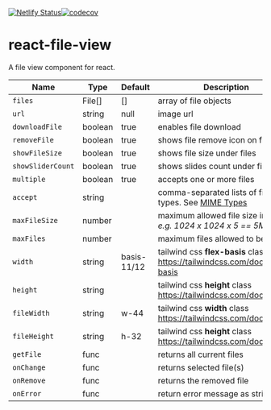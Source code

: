 [![Netlify Status](https://api.netlify.com/api/v1/badges/f1c6d960-e969-4396-bdaa-33e245a72bf6/deploy-status)](https://app.netlify.com/sites/react-file-view/deploys)[![codecov](https://codecov.io/github/musama619/react-file-view/branch/main/graph/badge.svg?token=iBQkSenXLe)](https://codecov.io/github/musama619/react-file-view)

# react-file-view
A file view component for react.

| Name | Type  |  Default  | Description |
| ------------ | --------- | ------------ | --------- |
| `files` |  File[] | [] | array of file objects   |
|  `url` | string  | null  |  image url |
|  `downloadFile` | boolean  | true  | enables file download |
| `removeFile ` | boolean  | true  | shows file remove icon on file hover  |
|  `showFileSize` | boolean  | true  | shows file size under files  |
|  `showSliderCount` | boolean  | true  | shows slides count under file slider  |
|  `multiple` | boolean  | true |  accepts one or more files |
|  `accept` | string  |   | comma-separated lists of file types. See [MIME Types](https://developer.mozilla.org/en-US/docs/Web/HTTP/Basics_of_HTTP/MIME_types/Common_types)  |
| `maxFileSize`  | number  |   |  maximum allowed file size in bytes *e.g. 1024  x 1024 x 5 == 5MB*  |
|  `maxFiles` | number  |   |maximum files allowed to be added   |
|  `width` | string  | basis-11/12   | tailwind css **flex-basis** class https://tailwindcss.com/docs/flex-basis   |
| `height`  | string  |  | tailwind css **height** class https://tailwindcss.com/docs/height  |
| `fileWidth`  |  string  |  w-44 |  tailwind css **width** class https://tailwindcss.com/docs/width |
| `fileHeight`  | string  | h-32 |  tailwind css **height** class https://tailwindcss.com/docs/height |
|  `getFile` | func  |   |  returns all current files  |
| `onChange`  | func  |   | returns selected file(s)  |
| `onRemove`  | func  |   | returns the removed file  |
|  `onError` | func  |   | return error message as string  |